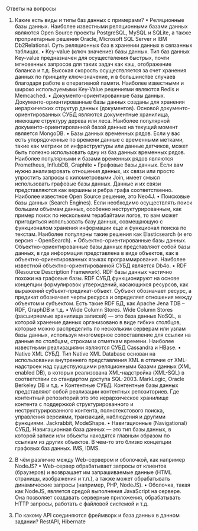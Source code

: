Ответы на вопросы
1.	Какие есть виды и типы баз данных с примерами?
•	Реляционные базы данных. Наиболее известными реляционными базами данных являются Open Source проекты PostgreSQL, MySQL и SQLite, а также проприетарные решения Oracle, Microsoft SQL Server и IBM Db2Relational. Суть реляционных баз в хранении данных в связанных таблицах.
•	Key-value (ключ значение) базы данных. Тип баз данных Key-value предназначен для осуществления быстрых, почти мгновенных запросов для таких задач как кэш, отображение баланса и т.д. Высокая скорость осуществляется за счет хранения данных по принципу ключ-значение, и в большинстве случаев благодаря работе в оперативной памяти. Наиболее известными и широко используемыми Key-Value решениями являются Redis и Memcached.
•	Документо-ориентированные базы данных. Документо-ориентированные базы данных созданы для хранения иерархических структур данных (документов). Основой документо-ориентированных СУБД являются документные хранилища, имеющие структуру дерева или леса. Наиболее популярной документо-ориентированной базой данных на текущий момент является MongoDB.
•	Базы данных временных рядов. Если у вас есть упорядоченные по времени данные с временными метками, такие как метрики от инфраструктуры или данные датчиков, может быть полезно использовать одну из баз данных временных рядов. Наиболее популярными и базами временных рядов являются Prometheus, InflubDB, Graphite
•	Графовые базы данных. Если вам нужно анализировать отношения данных, их связи или просто упростить запросы с километровыми Join, имеет смысл использовать графовые базы данных. Данные и их связи представляются как вершины и ребра графа соответственно. Наиболее известное Open Source решение, это Neo4J.
•	Поисковые базы данных (Search Engines). Eсли необходимо осуществлять поиск большим объемам данных, особенно неструктурированным, как пример поиск по нескольким терабайтами логов, то вам может пригодиться использовать базу данных, совмещающую с функционалом хранения информации еще и функционал поиска по текстам. Наиболее популярны такие решения как Elasticsearch (и его версия - OpenSearch).
•	Объектно-ориентированные базы данных. Объектно-ориентированные базы данных представляют собой базы данных, в где информация представлена в виде объектов, как в объектно-ориентированных языках программирования. Наиболее известной объектно-ориентированной СУБД является Db4o.
•	RDF (Resource Description Framework). RDF базы данных частично похожи на графовые базы. RDF СУБД функционируют на основе концепции формулировок утверждений, касающихся ресурсов, как выражений субъект-предикат-объект. Субъект обозначает ресурс, а предикат обозначает черты ресурса и определяет отношения между объектом и субъектом. Есть такие RDF БД, как Apache Jena TDB – RDF, GraphDB и т.д.
•	Wide Column Stores. Wide Column Stores (расширяемые хранилища записей) — это база данных NoSQL, в которой хранение данных организовано в виде гибких столбцов, которые можно распределить по нескольким серверам или узлам базы данных, используя многомерное сопоставление для ссылки на данные по столбцам, строкам и отметкам времени. Наиболее известными реализациями являются СУБД Cassandra и HBase.
•	Native XML СУБД. Тип Native XML Database основан на использовании внутреннего представления XML в отличие от XML-надстроек над существующими реляционными базами данных (XML enabled DB), в которых реализована XML-надстройка (XML-SQL) в соответствии со стандартом доступа SQL-2003. MarkLogic, Oracle Berkeley DB и т.д.
•	Контентные СУБД. Контентные базы данных представляют собой реализации контентных репозиториев. Где контентный репозиторий это это иерархическое хранилище контента с поддержкой структурированного и неструктурированного контента, полнотекстового поиска, управления версиями, транзакций, наблюдения и другими функциями. Jackrabbit, ModeShape.
•	Навигационные (Navigational) СУБД. Навигационная база данных — это тип базы данных, в которой записи или объекты находятся главным образом по ссылкам из других объектов. В чем-то это близко концепции графовых баз данных. IMS, IDMS.

2.	В чём различие между Web-сервером и оболочкой, как например NodeJS?
•	Web-сервер обрабатывает запросы от клиентов (браузеров) и возвращает им запрашиваемые данные (HTML страницы, изображения и т.п.), а также может обрабатывать динамические запросы (например, PHP, NodeJS).
•	Оболочка, такая как NodeJS, является средой выполнения JavaScript на сервере. Она позволяет создавать серверные приложения, обрабатывать HTTP запросы, работать с файловой системой и т.д.

3.	По какому API соединяются фреймворк и база данных в данном задании?
RestAPI, Hibernate
